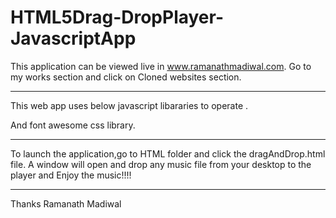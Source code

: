 # HTML5Drag-DropPlayer-JavascriptApp

This application  can be viewed live in www.ramanathmadiwal.com. Go to my works section and click on Cloned websites section.

______________________________________________________________________________________________________________________
This web app uses below javascript libararies to operate .
<script src="../js/jquery-1.11.2.min.js"></script>
<script src="../js/id3-minimized.js"></script>
<script src="../js/wavesurfer.min.js"></script>
<script src="../js/script.js"></script>
 And font awesome css library.
 ____________________________________________________________________________________________________________________
 
 To launch the application,go to HTML folder and click the dragAndDrop.html file.
 A window will open and drop any music file from your desktop to the player and Enjoy the music!!!!
 
 ********************************************************************************************************************
 
 Thanks
 Ramanath Madiwal
